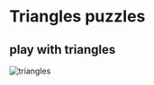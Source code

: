 # Triangles puzzles

## play with triangles
![triangles](https://user-images.githubusercontent.com/88337049/129722185-834ed625-13c6-48c1-a68f-1c6b7add3459.png)

